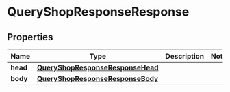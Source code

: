 

# QueryShopResponseResponse


## Properties

| Name | Type | Description | Notes |
|------------ | ------------- | ------------- | -------------|
|**head** | [**QueryShopResponseResponseHead**](QueryShopResponseResponseHead.md) |  |  |
|**body** | [**QueryShopResponseResponseBody**](QueryShopResponseResponseBody.md) |  |  |



